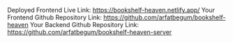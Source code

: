 Deployed Frontend Live Link: https://bookshelf-heaven.netlify.app/
Your Frontend Github Repository Link: https://github.com/arfatbegum/bookshelf-heaven
Your Backend Github Repository Link: https://github.com/arfatbegum/bookshelf-heaven-server
